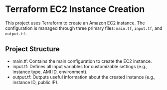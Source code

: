 # Terraform EC2 Instance Creation

This project uses Terraform to create an Amazon EC2 instance. The configuration is managed through three primary files: `main.tf`, `input.tf`, and `output.tf`.

## Project Structure

- main.tf: Contains the main configuration to create the EC2 instance.
- input.tf: Defines all input variables for customizable settings (e.g., instance type, AMI ID, environment).
- output.tf: Outputs useful information about the created instance (e.g., instance ID, public IP).
